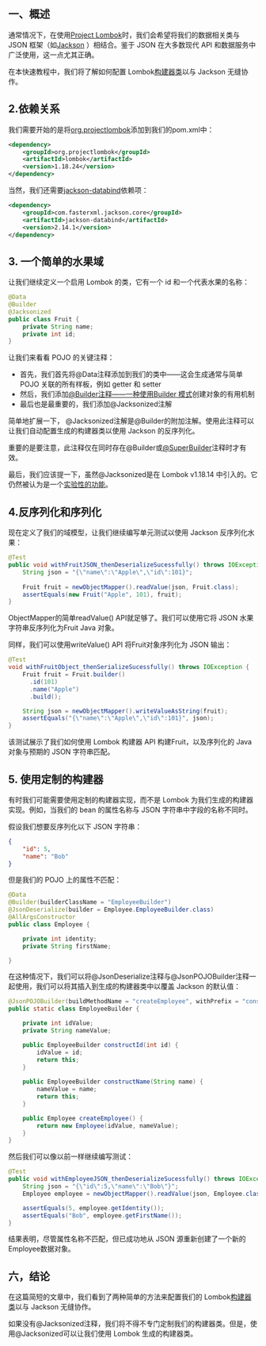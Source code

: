 ## 一、概述

通常情况下，在使用[Project Lombok](https://projectlombok.org/)时，我们会希望将我们的数据相关类与 JSON 框架（如[Jackson](https://www.baeldung.com/jackson) ）相结合。鉴于 JSON 在大多数现代 API 和数据服务中广泛使用，这一点尤其正确。

在本快速教程中，我们将了解如何配置 Lombok[构建器类](https://www.baeldung.com/lombok-builder)以与 Jackson 无缝协作。

## 2.依赖关系

我们需要开始的是将[org.projectlombok](https://search.maven.org/classic/#search|ga|1|g%3A"org.projectlombok")添加到我们的pom.xml中：

```xml
<dependency>
    <groupId>org.projectlombok</groupId>
    <artifactId>lombok</artifactId>
    <version>1.18.24</version>
</dependency>
```

当然，我们还需要[jackson-databind](https://search.maven.org/search?q=g:com.fasterxml.jackson.core)依赖项：

```xml
<dependency>
    <groupId>com.fasterxml.jackson.core</groupId>
    <artifactId>jackson-databind</artifactId>
    <version>2.14.1</version>
</dependency>
```

## 3. 一个简单的水果域

让我们继续定义一个启用 Lombok 的类，它有一个 id 和一个代表水果的名称：

```java
@Data
@Builder
@Jacksonized
public class Fruit {
    private String name;
    private int id;
}
```

让我们来看看 POJO 的关键注释：

-   首先，我们首先将@Data注释添加到我们的类中——这会生成通常与简单 POJO 关联的所有样板，例如 getter 和 setter
-   然后，我们添加[@Builder](http://baeldung.com/lombok-builder)[注释——一种使用Builder 模式](https://www.baeldung.com/creational-design-patterns#builder)创建对象的有用机制 
-   最后也是最重要的，我们添加@Jacksonized注解

简单地扩展一下， @Jacksonized注解是@Builder的附加注解。使用此注释可以让我们自动配置生成的构建器类以使用 Jackson 的反序列化。

重要的是要注意，此注释仅在同时存在@Builder或[@SuperBuilder](https://www.baeldung.com/lombok-builder-inheritance)注释时才有效。

最后，我们应该提一下，虽然@Jacksonized是在 Lombok v1.18.14 中引入的。它仍然被认为是一个[实验性的功能](https://projectlombok.org/features/experimental/)。

## 4.反序列化和序列化

现在定义了我们的域模型，让我们继续编写单元测试以使用 Jackson 反序列化水果：

```java
@Test
public void withFruitJSON_thenDeserializeSucessfully() throws IOException {
    String json = "{\"name\":\"Apple\",\"id\":101}";
        
    Fruit fruit = newObjectMapper().readValue(json, Fruit.class);
    assertEquals(new Fruit("Apple", 101), fruit);
}
```

ObjectMapper的简单readValue() API就足够了。我们可以使用它将 JSON 水果字符串反序列化为Fruit Java 对象。

同样，我们可以使用writeValue() API 将Fruit对象序列化为 JSON 输出：

```java
@Test
void withFruitObject_thenSerializeSucessfully() throws IOException {
    Fruit fruit = Fruit.builder()
      .id(101)
      .name("Apple")
      .build();

    String json = newObjectMapper().writeValueAsString(fruit);
    assertEquals("{\"name\":\"Apple\",\"id\":101}", json);
}
```

该测试展示了我们如何使用 Lombok 构建器 API 构建Fruit，以及序列化的 Java 对象与预期的 JSON 字符串匹配。

## 5. 使用定制的构建器

有时我们可能需要使用定制的构建器实现，而不是 Lombok 为我们生成的构建器实现。例如，当我们的 bean 的属性名称与 JSON 字符串中字段的名称不同时。

假设我们想要反序列化以下 JSON 字符串：

```json
{
    "id": 5,
    "name": "Bob"
}
```

但是我们的 POJO 上的属性不匹配：

```java
@Data
@Builder(builderClassName = "EmployeeBuilder")
@JsonDeserialize(builder = Employee.EmployeeBuilder.class)
@AllArgsConstructor
public class Employee {

    private int identity;
    private String firstName;

}
```

在这种情况下，我们可以将@JsonDeserialize注释与@JsonPOJOBuilder注释一起使用，我们可以将其插入到生成的构建器类中以覆盖 Jackson 的默认值：

```java
@JsonPOJOBuilder(buildMethodName = "createEmployee", withPrefix = "construct")
public static class EmployeeBuilder {

    private int idValue;
    private String nameValue;

    public EmployeeBuilder constructId(int id) {
        idValue = id;
        return this;
    }
            
    public EmployeeBuilder constructName(String name) {
        nameValue = name;
        return this;
    }

    public Employee createEmployee() {
        return new Employee(idValue, nameValue);
    }
}
```

然后我们可以像以前一样继续编写测试：

```java
@Test
public void withEmployeeJSON_thenDeserializeSucessfully() throws IOException {
    String json = "{\"id\":5,\"name\":\"Bob\"}";
    Employee employee = newObjectMapper().readValue(json, Employee.class);

    assertEquals(5, employee.getIdentity());
    assertEquals("Bob", employee.getFirstName());
}
```

结果表明，尽管属性名称不匹配，但已成功地从 JSON 源重新创建了一个新的Employee数据对象。

## 六，结论

在这篇简短的文章中，我们看到了两种简单的方法来配置我们的 Lombok[构建器类](https://www.baeldung.com/lombok-builder)以与 Jackson 无缝协作。

如果没有@Jacksonized注释，我们将不得不专门定制我们的构建器类。但是，使用@Jacksonized可以让我们使用 Lombok 生成的构建器类。